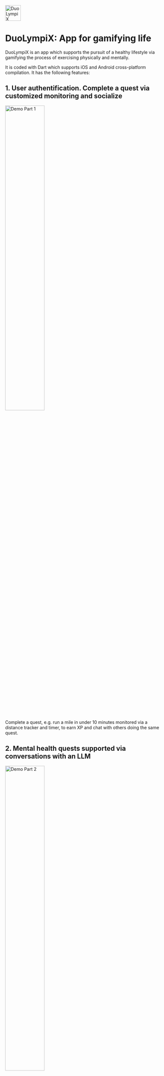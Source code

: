 <img src="assets/images/app_logo.png" alt="DuoLympiX Logo" width="50" height="50" /> 

# DuoLympiX: App for gamifying life

DuoLympiX is an app which supports the pursuit of a healthy lifestyle via gamifying the process of exercising physically and mentally.  

It is coded with Dart which supports iOS and Android cross-platform compilation. It has the following features:
## 1. User authentification. Complete a quest via customized monitoring and socialize

<img src="assets/demo/1_distance_comments_small.gif" alt="Demo Part 1" width="50%" />

Complete a quest, e.g. run a mile in under 10 minutes monitored via a distance tracker and timer, to earn XP and chat with others doing the same quest. 

## 2. Mental health quests supported via conversations with an LLM

<img src="assets/demo/2_mentalHealth_comment_thoughts_small.gif" alt="Demo Part 2" width="50%" />

### Details about chatbot

DuoLympiX currently uses quantized deepseek-r1 with custom prompt-engineering depending on the quest to hold conversations with the user. The chatbot is currently hosted locally via ollama (thus changes are needed if deployed on production). To try it yourself, you need to download and install ollama and host it with the following commands:
```
# Set _baseUrl in chat_repository.dart to your host's IP address, with default 11434 port
export OLLAMA_HOST="0.0.0.0:11434" # enables Ollama to listen to all devices
ollama serve
ollama run deepseek-r1:8b 
```

Since deepseek-r1 outputs its 'thought process' before giving an answer, our conversation interface enables reading the thoughts also. 
## 3. Community posting
<img src="assets/demo/3_public_comment_small.gif" alt="Demo Part 3" width="50%" />

Community-based features of the app are inspired by the [Yoobingo 达目标 app](http://www.yoobingo.com/). This includes posting comments in a public forum per quest to share tips, words of encouragement, discussions, among others. 

## 4. User profile and leaderboard
<img src="assets/demo/4_profile_leaderboard_small.gif" alt="Demo Part 4" width="50%" />


DuoLympiX has a database which stores user information such as XP earned, which can be compared within a leaderboard to track progress.  

## 5. XP investment system

<img src="assets/demo/5_yoobingo_invest_someone_small.gif" alt="Demo Part 5" width="50%" />

Another community-based feature inspired by [Yoobingo 达目标](http://www.yoobingo.com/) is the ability to invest your XP in friends to encourage each other to complete a quest. Investing XP deducts your own and increases the original XP value of a quest which one believes is best for a friend. 

## 6. Shopping system 

<img src="assets/demo/6_buy_small.gif" alt="Demo Part 6" width="50%" />

Earning XP enables a user to level up. In addition to that, XP can be exchanged for products which improve one's health. The **future vision is that XP can be exchanged for tangible goods** to further encourage completing physical and mental health quests which improve a person's health.  

## 7. Custom-design quests 

<img src="assets/demo/7_custom_quest_small.gif" alt="Demo Part 7" width="50%" />

DuoLympiX enables users to custom design quests. There at least $3$ different types of quests:
- distance-based quests which enable distance tracking 
- mental health quests which enable the user to custom prompt-engineer the LLM for a conversation
- strength-based quests which only has a timer 

## Future extensions

DuoLympiX has several extensions which can be implemented to further support the pursuit of a healthy lifestyle. For example,  
- Monitor biomarkers and connect with digital health devices, which both enable more diverse quests (e.g. do aerobic exercise for 10 minutes tracking cardiac activity) and more thorough monitoring of a user's health.

- As mentioned before, a future vision is to link the app to a real shop for purchasing tangible products which can advance a healthy lifestyle and can be delivered to you. 

We are **more than happy to welcome any contributions which can improve the app in any aspect**. To do so, feel free to open a pull request. To run the app yourself, please:

1. `git clone https://github.com/awxlong/duolympix`
2. As mentioned before, install ollama and host the LLM with the appropriate IP address.
3. Inside `lib/main.dart`, you can select a virtual device and run the app (`flutter pub get; flutter run`)

Feel free to read the app's documentation inside `doc/api` about classes, widgets and methods defined. 

## Build the .apk for Android

`flutter build apk --release` 


